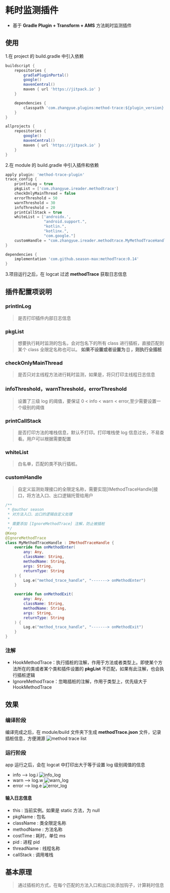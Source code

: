 # 耗时监测插件

- 基于 **Gradle Plugin + Transform + AMS** 方法耗时监测插件

## 使用

1.在 project 的 build.gradle 中引入依赖

```groovy
buildscript {
    repositories {
        gradlePluginPortal()
        google()
        mavenCentral()
        maven { url 'https://jitpack.io' }
    }

    dependencies {
        classpath 'com.zhangyue.plugins:method-trace:${plugin_version}'
    }
}

allprojects {
    repositories {
        google()
        mavenCentral()
        maven { url 'https://jitpack.io' }
    }
}
```

2.在 module 的 build.gradle 中引入插件和依赖

```groovy
apply plugin: 'method-trace-plugin'
trace_config {
    printlnLog = true
    pkgList = ['com.zhangyue.ireader.methodtrace']
    checkOnlyMainThread = false
    errorThreshold = 50
    warnThreshold = 30
    infoThreshold = 20
    printCallStack = true
    whiteList = ['androidx.',
                 "android.support.",
                 "kotlin.",
                 "kotlinx.",
                 "com.google."]
    customHandle = "com.zhangyue.ireader.methodtrace.MyMethodTraceHandle"
}

dependencies {
    implementation 'com.github.season-max:methodTrace:0.14'
}
```

3.项目运行之后，在 logcat 过滤 **methodTrace** 获取日志信息

## 插件配置项说明

### printlnLog

> 是否打印插件内部日志信息

### pkgList

> 想要执行耗时监测的包名，会对包名下的所有 class 进行插桩，直接匹配到某个 class 全限定名称也可以。
> **如果不设置或者设置为 [] ，则执行全插桩**

### checkOnlyMainThread

> 是否只对主线程方法进行耗时监测，如果是，将只打印主线程日志信息

### infoThreshold，warnThreshold，errorThreshold

> 设置了三级 log 的阈值，要保证 0 < info < warn < error,至少需要设置一个级别的阈值

### printCallStack

> 是否打印方法的堆栈信息，默认不打印。打印堆栈使 log 信息过长，不易查看。用户可以根据需要配置

### whiteList

> 白名单，匹配的类不执行插桩。

### customHandle

> 自定义监测处理接口的全限定名称，需要实现[IMethodTraceHandle]接口，将方法入口、出口逻辑托管给用户

```kotlin
/**
 * @author season
 * 对方法入口、出口的逻辑自定义处理
 *
 * 需要添加 [IgnoreMethodTrace] 注解，防止被插桩
 */
@Keep
@IgnoreMethodTrace
class MyMethodTraceHandle : IMethodTraceHandle {
    override fun onMethodEnter(
        any: Any,
        className: String,
        methodName: String,
        args: String,
        returnType: String
    ) {
        Log.e("method_trace_handle", "-------> onMethodEnter")
    }

    override fun onMethodExit(
        any: Any,
        className: String,
        methodName: String,
        args: String,
        returnType: String
    ) {
        Log.e("method_trace_handle", "-------> onMethodExit")
    }
}
```

### 注解

- HookMethodTrace：执行插桩的注解，作用于方法或者类型上。即使某个方法所在的类或者某个类和插件设置的 **pkgList** 不匹配，如果有此注解，也会执行插桩逻辑
- IgnoreMethodTrace：忽略插桩的注解，作用于类型上，优先级大于 HookMethodTrace

## 效果

### 编译阶段

编译完成之后，在 module/build 文件夹下生成 **methodTrace.json** 文件，记录插桩信息，方便溯源
![method trace list](/png/trace_method_list.png)

### 运行阶段

app 运行之后，会在 logcat 中打印出大于等于设置 log 级别阈值的信息

- info --> log.i
  ![info_log](/png/log/info_log.png)
- warn --> log.w
  ![warn_log](/png/log/warn_log.png)
- error --> log.e
  ![error_log](/png/log/error_log.png)

#### 输入日志信息

- this : 当前实例。如果是 static 方法，为 null
- pkgName : 包名
- className : 类全限定名称
- methodName : 方法名称
- costTime : 耗时，单位 ms
- pid : 进程 pid
- threadName : 线程名称
- callStack : 调用堆栈

## 基本原理

> 通过插桩的方式，在每个匹配的方法入口和出口处添加钩子，计算耗时信息
